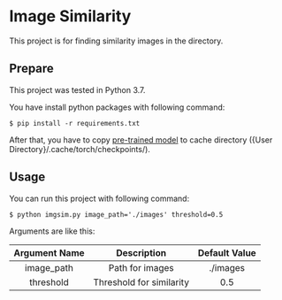 # Image Similarity

This project is for finding similarity images in the directory.

## Prepare

This project was tested in Python 3.7.

You have install python packages with following command:

    $ pip install -r requirements.txt

After that, you have to copy [pre-trained model](https://github.com/timesler/facenet-pytorch/releases/download/v2.2.9/20180408-102900-casia-webface.pt) to cache directory ({User Directory}/.cache/torch/checkpoints/).

## Usage

You can run this project with following command:

    $ python imgsim.py image_path='./images' threshold=0.5

Arguments are like this:

| Argument Name | Description | Default Value |
| :---: | :---: | :---: |
| image_path | Path for images | ./images |
| threshold | Threshold for similarity | 0.5 |
